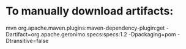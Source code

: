 # To manually download artifacts:
mvn org.apache.maven.plugins:maven-dependency-plugin:get -Dartifact=org.apache.geronimo.specs:specs:1.2 -Dpackaging=pom -Dtransitive=false
